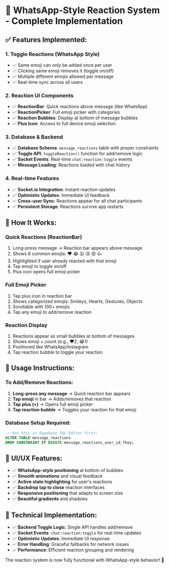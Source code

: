 # 🎉 WhatsApp-Style Reaction System - Complete Implementation

## ✅ **Features Implemented:**

### 1. **Toggle Reactions (WhatsApp Style)**
- ✅ Same emoji can only be added once per user
- ✅ Clicking same emoji removes it (toggle on/off)
- ✅ Multiple different emojis allowed per message
- ✅ Real-time sync across all users

### 2. **Reaction UI Components**
- ✅ **ReactionBar**: Quick reactions above message (like WhatsApp)
- ✅ **ReactionPicker**: Full emoji picker with categories
- ✅ **Reaction Bubbles**: Display at bottom of message bubbles
- ✅ **Plus Icon**: Access to full device emoji selection

### 3. **Database & Backend**
- ✅ **Database Schema**: `message_reactions` table with proper constraints
- ✅ **Toggle API**: `toggleReaction()` function for add/remove logic
- ✅ **Socket Events**: Real-time `chat:reaction:toggle` events
- ✅ **Message Loading**: Reactions loaded with chat history

### 4. **Real-time Features**
- ✅ **Socket.io Integration**: Instant reaction updates
- ✅ **Optimistic Updates**: Immediate UI feedback
- ✅ **Cross-user Sync**: Reactions appear for all chat participants
- ✅ **Persistent Storage**: Reactions survive app restarts

## 🎯 **How It Works:**

### **Quick Reactions (ReactionBar)**
1. Long-press message → Reaction bar appears above message
2. Shows 6 common emojis: ❤️ 😂 😮 😢 😡 👍
3. Highlighted if user already reacted with that emoji
4. Tap emoji to toggle on/off
5. Plus icon opens full emoji picker

### **Full Emoji Picker**
1. Tap plus icon in reaction bar
2. Shows categorized emojis: Smileys, Hearts, Gestures, Objects
3. Scrollable with 100+ emojis
4. Tap any emoji to add/remove reaction

### **Reaction Display**
1. Reactions appear as small bubbles at bottom of messages
2. Shows emoji + count (e.g., ❤️2, 😂1)
3. Positioned like WhatsApp/Instagram
4. Tap reaction bubble to toggle your reaction

## 🚀 **Usage Instructions:**

### **To Add/Remove Reactions:**
1. **Long-press any message** → Quick reaction bar appears
2. **Tap emoji** in bar → Adds/removes that reaction
3. **Tap plus (+)** → Opens full emoji picker
4. **Tap reaction bubble** → Toggles your reaction for that emoji

### **Database Setup Required:**
```sql
-- Run this in Supabase SQL Editor first:
ALTER TABLE message_reactions 
DROP CONSTRAINT IF EXISTS message_reactions_user_id_fkey;
```

## 🎨 **UI/UX Features:**
- ✅ **WhatsApp-style positioning** at bottom of bubbles
- ✅ **Smooth animations** and visual feedback
- ✅ **Active state highlighting** for user's reactions
- ✅ **Backdrop tap to close** reaction interfaces
- ✅ **Responsive positioning** that adapts to screen size
- ✅ **Beautiful gradients** and shadows

## 🔧 **Technical Implementation:**
- ✅ **Backend Toggle Logic**: Single API handles add/remove
- ✅ **Socket Events**: `chat:reaction:toggle` for real-time updates
- ✅ **Optimistic Updates**: Immediate UI response
- ✅ **Error Handling**: Graceful fallbacks for network issues
- ✅ **Performance**: Efficient reaction grouping and rendering

The reaction system is now fully functional with WhatsApp-style behavior! 🎉
